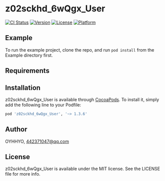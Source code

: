 # z02sckhd_6wQgx_User

[![CI Status](https://img.shields.io/travis/OYHHYO/z02sckhd_6wQgx_User.svg?style=flat)](https://travis-ci.org/OYHHYO/z02sckhd_6wQgx_User)
[![Version](https://img.shields.io/cocoapods/v/z02sckhd_6wQgx_User.svg?style=flat)](https://cocoapods.org/pods/z02sckhd_6wQgx_User)
[![License](https://img.shields.io/cocoapods/l/z02sckhd_6wQgx_User.svg?style=flat)](https://cocoapods.org/pods/z02sckhd_6wQgx_User)
[![Platform](https://img.shields.io/cocoapods/p/z02sckhd_6wQgx_User.svg?style=flat)](https://cocoapods.org/pods/z02sckhd_6wQgx_User)

## Example

To run the example project, clone the repo, and run `pod install` from the Example directory first.

## Requirements

## Installation

z02sckhd_6wQgx_User is available through [CocoaPods](https://cocoapods.org). To install
it, simply add the following line to your Podfile:

```ruby
pod 'z02sckhd_6wQgx_User', '~> 1.3.6'
```

## Author

OYHHYO, 442371047@qq.com

## License

z02sckhd_6wQgx_User is available under the MIT license. See the LICENSE file for more info.
